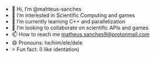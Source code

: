 - 👋 Hi, I’m @mahteus-sanches
- 👀 I’m interested in Scientific Computing and games
- 🌱 I’m currently learning C++ and parallelization
- 💞️ I’m looking to collaborate on scientific APIs and games
- 📫 How to reach me matheus.sanches9@protonmail.com
- 😄 Pronouns: he/him/ele/dele
- ⚡ Fun fact: (I like identation)

<!---
mahteus-sanches/mahteus-sanches is a ✨ special ✨ repository because its `README.md` (this file) appears on your GitHub profile.
You can click the Preview link to take a look at your changes.
--->
